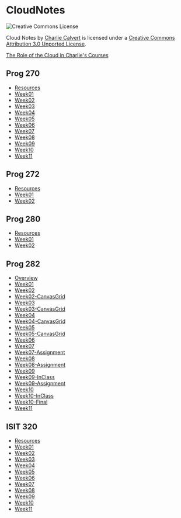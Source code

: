 CloudNotes
========

![Creative Commons License](http://i.creativecommons.org/l/by/3.0/88x31.png)

Cloud Notes by [Charlie Calvert](http://www.elvenware.com/charlie/books/CloudNotes.html) is
licensed under a [Creative Commons Attribution 3.0 Unported
License](http://creativecommons.org/licenses/by/3.0/deed.en_US).

[The Role of the Cloud in Charlie's Courses](CloudOutline.html)

Prog 270
--------

-	[Resources](Prog270/Resources.html)
-	[Week01](Prog270/Week01.html)
-	[Week02](Prog270/Week02.html)
-	[Week03](Prog270/Week03.html)
-	[Week04](Prog270/Week04.html)
-	[Week05](Prog270/Week05.html)
-	[Week06](Prog270/Week06.html)
-	[Week07](Prog270/Week07.html)
-	[Week08](Prog270/Week08.html)
-	[Week09](Prog270/Week09.html)
-	[Week10](Prog270/Week10.html)
-	[Week11](Prog270/Week11.html)

Prog 272
--------

-   [Resources](Prog272/Resources.html)
-   [Week01](Prog272/Week01.html)
-   [Week02](Prog272/Week02.html)

Prog 280
--------

-   [Resources](Prog280/Resources.html)
-   [Week01](Prog280/Week01.html)
-   [Week02](Prog280/Week02.html)

Prog 282
--------

-	[Overview](Prog282/Overview.html)
-	[Week01](Prog282/Week01.html)
-	[Week02](Prog282/Week02.html)
-	[Week02-CanvasGrid](Prog282/Week02-CanvasGrid.html)
-	[Week03](Prog282/Week03.html)
-   [Week03-CanvasGrid](Prog282/Week03-CanvasGrid.html)
-	[Week04](Prog282/Week04.html)
-   [Week04-CanvasGrid](Prog282/Week04-CanvasGrid.html)
-	[Week05](Prog282/Week05.html)
-   [Week05-CanvasGrid](Prog282/Week05-CanvasGrid.html)
-	[Week06](Prog282/Week06.html)
-	[Week07](Prog282/Week07.html)
-	[Week07-Assignment](Prog282/Week07-Assignment.html)
-	[Week08](Prog282/Week08.html)
-	[Week08-Assignment](Prog282/Week08-Assignment.html)
-	[Week09](Prog282/Week09.html)
-	[Week09-InClass](Prog282/Week09-InClass.html)
-	[Week09-Assignment](Prog282/Week09-Assignment.html)
-	[Week10](Prog282/Week10.html)
-	[Week10-InClass](Prog282/Week10-InClass.html)
- 	[Week10-Final](Prog282/Week10-Final.html)
- 	[Week11](Prog282/Week11.html)

ISIT 320
--------

- [Resources](Isit320/Resources.html)
- [Week01](Isit320/Week01.html)
- [Week02](Isit320/Week02.html)
- [Week03](Isit320/Week03.html)
- [Week04](Isit320/Week04.html)
- [Week05](Isit320/Week05.html)
- [Week06](Isit320/Week06.html)
- [Week07](Isit320/Week07.html)
- [Week08](Isit320/Week08.html)
- [Week09](Isit320/Week09.html)
- [Week10](Isit320/Week10.html)
- [Week11](Isit320/Week11.html)
